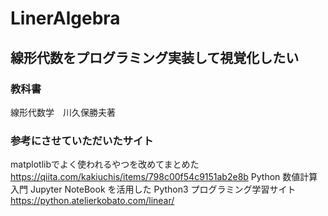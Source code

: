 # LinerAlgebra
## 線形代数をプログラミング実装して視覚化したい
### 教科書
線形代数学　川久保勝夫著
### 参考にさせていただいたサイト
matplotlibでよく使われるやつを改めてまとめた https://qiita.com/kakiuchis/items/798c00f54c9151ab2e8b
Python 数値計算入門 Jupyter NoteBook を活用した Python3 プログラミング学習サイト https://python.atelierkobato.com/linear/
